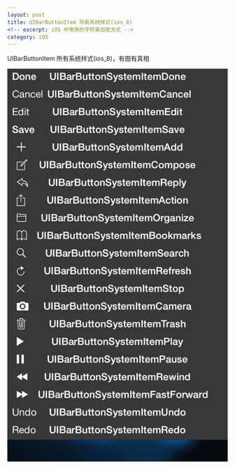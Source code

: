 ```yaml
---
layout: post
title: UIBarButtonItem 所有系统样式(ios_8)
<!-- excerpt: iOS 中常用的字符串加密方式 -->
category: iOS
---
```


UIBarButtonItem 所有系统样式(ios_8)，有图有真相


![图片](../images/2015年2月4日下午6.02.40.png)
